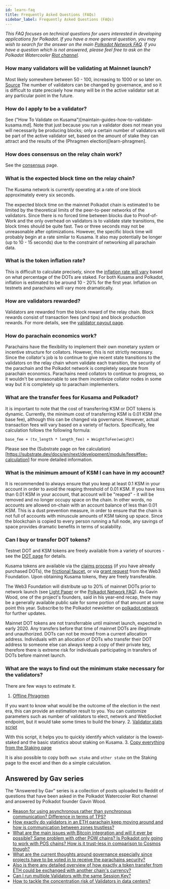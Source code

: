 ```yaml
---
id: learn-faq
title: Frequently Asked Questions (FAQs)
sidebar_label: Frequently Asked Questions (FAQs)
---
```


_This FAQ focuses on technical questions for users interested in developing applications for Polkadot. If you have a more general question, you may wish to search for the answer on the main [Polkadot Network FAQ](https://polkadot.network/faq). If you have a question which is not answered, please feel free to ask on the Polkadot Watercooler [Riot channel](https://riot.im/app/#/room/#polkadot-watercooler:matrix.org)._

### How many validators will be validating at Mainnet launch?

Most likely somewhere between 50 - 100, increasing to 1000 or so later on. [Source](https://youtu.be/IRc5Jma_eH8?t=1630) The number of validators can be changed by governance, and so it is difficult to state precisely how many will be in the active validator set at any particular point in the future.

### How do I apply to be a validator?

See ("How To Validate on Kusama")[maintain-guides-how-to-validate-kusama.md].  Note that just because you run a validator does not mean you will necessarily be producing blocks; only a certain number of validators will be part of the active validator set, based on the amount of stake they can attract and the results of the (Phragmen election)[learn-phragmen].

### How does consensus on the relay chain work?

See the [consensus](learn-consensus) page.

### What is the expected block time on the relay chain?

The Kusama network is currently operating at a rate of one block approximately every six seconds.

The expected block time on the mainnet Polkadot chain is estimated to be limited
by the theoretical limits of the peer-to-peer networks of the validators.
Since there is no forced time between blocks due to Proof-of-Work and the only
overhead on validators is to validate state transitions, the block times should
be quite fast. Two or three seconds may not be unreasonable after optimizations. However, the specific block time will probably begin at a rate similar to Kusama. It also may potentially be longer (up to 10 - 15 seconds) due to the constraint of networking all parachain data.

### What is the token inflation rate?

This is difficult to calculate precisely, since the [inflation rate will vary](learn-staking#inflation) based on what percentage of the DOTs are staked. For both Kusama and Polkadot, inflation is estimated to be around 10 - 20% for the first year.  Inflation on testnets and parachains will vary more dramatically.

### How are validators rewarded?

Validators are rewarded from the block reward of the relay chain. Block rewards consist of transaction fees (and tips) and block production rewards. For more details, see the [validator payout page](maintain-guides-validator-payout).

### How do parachain economics work?

Parachains have the flexibility to implement their own monetary system or
incentive structure for collators. However, this is not strictly necessary.
Since the collator's job is to continue to give recent state transitions to
the validators on the relay chain whom validate each transition, the security
of the parachain and the Polkadot network is completely separate from parachain
economics. Parachains need collators to continue to progress, so it wouldn't be
unreasonable to see them incentivize collator nodes in some way but it is completely up to parachain implementers.

### What are the transfer fees for Kusama and Polkadot?

It is important to note that the cost of transferring KSM or DOT tokens is dynamic. Currently, the minimum cost of transferring KSM is 0.01 KSM (the base fee), although this can be changed via governance. However, actual transaction fees will vary based on a variety of factors. Specifically, fee calculation follows the following formula:

```
base_fee + (tx_length * length_fee) + WeightToFee(weight)
```

Please see the (Substrate page on fee calculation)[https://substrate.dev/docs/en/next/development/module/fees#fee-calculation] for more detailed information.

### What is the minimum amount of KSM I can have in my account?

It is recommended to always ensure that you keep at least 0.1 KSM in your account in order to avoid the reaping threshold of 0.01 KSM.  If you have less than 0.01 KSM in your account, that account will be "reaped" - it will be removed and no longer occupy space on the chain. In other words, no accounts are allowed on-chain with an account balance of less than 0.01 KSM.   This is a dust prevention measure, in order to ensure that the chain is not full of accounts with minuscule amounts of KSM taking up space. Since the blockchain is copied to every person running a full node, any savings of space provides dramatic benefits in terms of scalability.

### Can I buy or transfer DOT tokens?

Testnet DOT and KSM tokens are freely available from a variety of sources - see the [DOT page](learn-DOT) for details.

Kusama tokens are available via the [claims process](https://claim.kusama.network/) (if you have already purchased DOTs), the [frictional faucet](https://guide.kusama.network/en/latest/start/faucet/), or via [grant request](http://grants.web3.foundation) from the Web3 Foundation.  Upon obtaining Kusama tokens, they are freely transferable.

The Web3 Foundation will distribute up to 20% of mainnet DOTs prior to network launch (see [Light Paper](https://polkadot.network/Polkadot-lightpaper.pdf) or the [Polkadot Network FAQ](https://polkadot.network/faq/)). As Gavin Wood, one of the project's founders, said in his year-end recap, there may be a generally available public sale for some portion of that amount at some point this year. Subscribe to the Polkadot newsletter on [polkadot.network](https://polkadot.network/) for further updates.

Mainnet DOT tokens are not transferrable until mainnet launch, expected in early 2020. Any transfers before that time of mainnet DOTs are illegitimate and unauthorized. DOTs can not be moved from a current allocation address. Individuals with an allocation of DOTs who transfer their DOT address to someone else can always keep a copy of their private key, therefore there is extreme risk for individuals participating in transfers of DOTs before mainnet launch.

### What are the ways to find out the minimum stake necessary for the validators?

There are few ways to estimate it.

1. [Offline Phragmen](https://github.com/kianenigma/offline-phragmen)

If you want to know what would be the outcome of the election in the next era, this can provide an estimation result to you. You can customize parameters such as number of validators to elect, network and WebSocket endpoint, but it would take some times to build the binary.
2. [Validator stats script](https://github.com/ansonla3/kusama-validator-stats)

With this script, it helps you to quickly identify which validator is the lowest-staked and the basic statistics about staking on Kusama.
3. [Copy everything from the Staking page](https://polkadot.js.org/apps/#/staking) 

It is also possible to copy both `own stake` and `other stake` on the Staking page to the excel and then do a simple calculation.


## Answered by Gav series

The "Answered by Gav" series is a collection of posts uploaded to Reddit of questions that have been asked in the Polkadot Watercooler Riot channel and answered by Polkadot founder Gavin Wood.

- [Reason for using asynchronous rather than synchronous communication? Difference in terms of TPS?](https://www.reddit.com/r/dot/comments/b87d96/answered_by_gav_reason_for_using_asynchronous/)
- [How exactly do validators in an ETH parachain keep moving around and how is communication between zones trustless?](https://www.reddit.com/r/dot/comments/b87awr/answered_by_gav_how_exactly_do_validators_in_an/)
- [What are the main issues with Bitcoin integration and will it ever be possible? Same problem with other POW chains? Is Polkadot only going to work with POS chains? How is it trust-less in comparison to Cosmos though?](https://www.reddit.com/r/dot/comments/b87bua/answered_by_gav_what_are_the_main_issues_with/)
- [What are the current thoughts around governance especially since projects have to be voted in to receive the parachains security?](https://www.reddit.com/r/dot/comments/b87cjz/answered_by_gav_what_are_the_current_thoughts/)
- [Also is there any detailed overview of how exactly a token transfer from ETH could be exchanged with another chain's currency?](https://www.reddit.com/r/dot/comments/b87ds8/answered_by_gav_also_is_there_any_detailed/)
- [Can I run multiple Validators with the same Session Key?](https://www.reddit.com/r/dot/comments/bcqrx9/answered_by_gav_can_i_run_multiple_validators/)
- [How to tackle the concentration risk of Validators in data centers?](https://www.reddit.com/r/dot/comments/bcqwit/answered_by_gav_how_to_tackle_the_concentration/)
